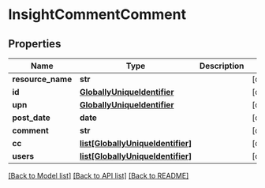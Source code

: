 # InsightCommentComment

## Properties
Name | Type | Description | Notes
------------ | ------------- | ------------- | -------------
**resource_name** | **str** |  | [optional] 
**id** | [**GloballyUniqueIdentifier**](GloballyUniqueIdentifier.md) |  | [optional] 
**upn** | [**GloballyUniqueIdentifier**](GloballyUniqueIdentifier.md) |  | [optional] 
**post_date** | **date** |  | [optional] 
**comment** | **str** |  | [optional] 
**cc** | [**list[GloballyUniqueIdentifier]**](GloballyUniqueIdentifier.md) |  | [optional] 
**users** | [**list[GloballyUniqueIdentifier]**](GloballyUniqueIdentifier.md) |  | [optional] 

[[Back to Model list]](../README.md#documentation-for-models) [[Back to API list]](../README.md#documentation-for-api-endpoints) [[Back to README]](../README.md)

